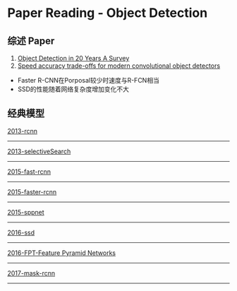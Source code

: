 # Paper Reading - Object Detection

## 综述 Paper

1. [Object Detection in 20 Years A Survey](../../04-pdf/files/Object%20Detection%20in%2020%20Years%20A%20Survey.pdf)
2. [Speed accuracy trade-offs for modern convolutional object detectors](../../04-pdf/files/Speed%20accuracy%20trade-offs%20for%20modern%20convolutional%20object%20detectors.pdf)

- Faster R-CNN在Porposal较少时速度与R-FCN相当
- SSD的性能随着网络复杂度增加变化不大

## 经典模型

[2013-rcnn](../../04-pdf/files/2013-rcnn.pdf)

---

[2013-selectiveSearch](../../04-pdf/files/2013-selectiveSearch.pdf)

---

[2015-fast-rcnn](../../04-pdf/files/2015-fast-rcnn.pdf)

---

[2015-faster-rcnn](../../04-pdf/files/2015-faster-rcnn.pdf)

---

[2015-sppnet](../../04-pdf/files/2015-sppnet.pdf)

---

[2016-ssd](../../04-pdf/files/2016-ssd.pdf)

---

[2016-FPT-Feature Pyramid Networks](../../04-pdf/files/2016-FPN-Feature%20Pyramid%20Networks.pdf)

---

[2017-mask-rcnn](../../04-pdf/files/2017-mask-rcnn.pdf)

---

